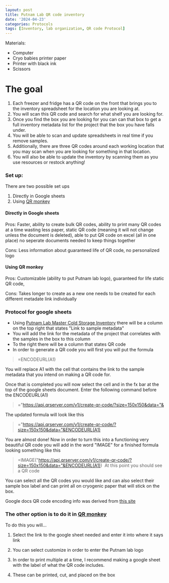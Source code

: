 ```yaml
---
layout: post
title: Putnam Lab QR code inventory 
date: '2024-04-23'
categories: Protocols
tags: [Inventory, lab organization, QR code Protocol]
---
```


Materials: 

- Computer
- Cryo babies printer paper
- Printer with black ink
- Scissors


# The goal


1. Each freezer and fridge has a QR code on the front that brings you to the inventory spreadsheet for the location you are looking at.
2. You will scan this QR code and search for what shelf you are looking for.
3. Once you find the box you are looking for you can can that box to get a full inventory metadata list for the project that the box you have falls under. 
4. You will be able to scan and update spreadsheets in real time if you remove samples. 
5. Additionally, there are three QR codes around each working location that you may scan when you are looking for something in that location.
6. You will also be able to update the inventory by scanning them as you use resources or restock anything!


### Set up: 

There are two possible set ups

1. Directly in Google sheets
2. Using [QR monkey](https://www.qrcode-monkey.com/#)

#### Directly in Google sheets

Pros: Faster, ability to create bulk QR codes, ability to print many QR codes at a time wasting less paper, static QR code (meaning it will not change unless the document is deleted), able to put QR code on excel (all in one place) no seperate documents needed to keep things together

Cons: Less information about guaranteed life of QR code, no personalized logo

#### Using QR monkey

Pros: Customizable (ability to put Putnam lab logo), guaranteed for life static QR code, 

Cons: Takes longer to create as a new one needs to be created for each different metadate link individually


### Protocol for google sheets

- Using [Putnam Lab Master Cold Storage Inventory](https://docs.google.com/spreadsheets/d/1IMYmnNsN4D9cFbgLVdGKz67Albb3LxEyBh2GMtREMPU/edit#gid=2010168651) there will be a column on the top right that states "Link to sample metadata"
- You will add the link for the metadata of the project that correlates with the samples in the box to this column
- To the right there will be a column that states QR code
- In order to generate a QR code you will first you will put the formula

> =ENCODEURL(A1)

You will replace A1 with the cell that contains the link to the sample metadata that you intend on making a QR code for.

Once that is completed you will now select the cell and in the fx bar at the top of the google sheets document. Enter the following command before the ENCODEURL(A1)

> ="https://api.qrserver.com/v1/create-qr-code/?size=150x150&data="&

The updated formula will look like this 

> ="https://api.qrserver.com/v1/create-qr-code/?size=150x150&data="&ENCODEURL(A1)

You are almost done! Now in order to turn this into a functioning very beautiful QR code you will add in the word "IMAGE" for a finished formula looking something like this 

> =IMAGE("https://api.qrserver.com/v1/create-qr-code/?size=150x150&data="&ENCODEURL(A1))
 At this point you should see a QR code 

You can select all the QR codes you would like and can also select their sample box label and can print all on cryogenic paper that will stick on the box.


Google docs QR code encoding info was derived from [this site](https://www.benlcollins.com/spreadsheets/qr-codes-in-google-sheets/)


### The other option is to do it in [QR monkey](https://www.qrcode-monkey.com/#)

To do this you will...

1) Select the link to the google sheet needed and enter it into where it says link

2) You can select customize in order to enter the Putnam lab logo

3) In order to print multiple at a time, I recommend making a google sheet with the label of what the QR code includes.

4) These can be printed, cut, and placed on the box 


















